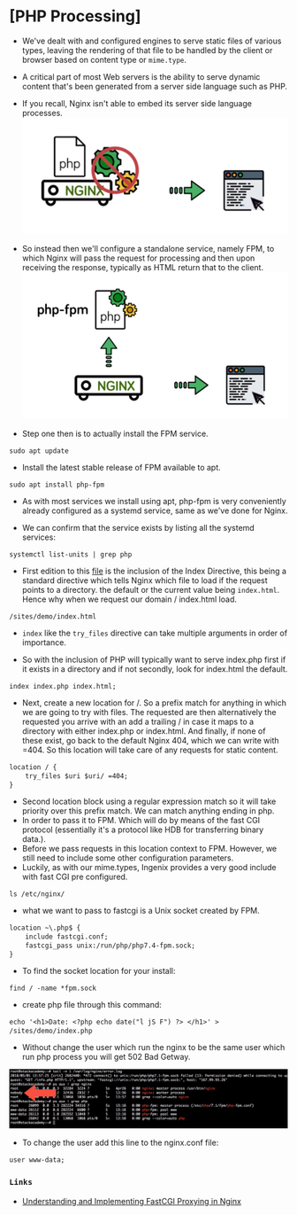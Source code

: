 # [PHP Processing]

- We've dealt with and configured engines to serve static files of various types, leaving the rendering of that file to be handled by the client or browser based on content type or `mime.type`.

- A critical part of most Web servers is the ability to serve dynamic content that's been generated from a server side language such as PHP.


- If you recall, Nginx isn't able to embed its server side language processes.
![alt text](./images/11.png)

- So instead then we'll configure a standalone service, namely FPM, to which Nginx will pass the request for processing and then upon receiving the response, typically as HTML return that to the client.
![alt text](./images/12.png)

- Step one then is to actually install the FPM service.
```
sudo apt update
```
- Install the latest stable release of FPM available to apt.
```
sudo apt install php-fpm
```

- As with most services we install using apt, php-fpm is very conveniently already configured as a systemd service, same as we've done for Nginx.

- We can confirm that the service exists by listing all the systemd services:
```
systemctl list-units | grep php
```

- First edition to this [file](../Code/08%2BPHP%2BProcessing.conf) is the inclusion of the Index Directive, this being a standard directive which tells Nginx which file to load if the request points to a directory. the default or the current value being `index.html`. Hence why when we request our domain / index.html load.
```
/sites/demo/index.html
```

- `index` like the `try_files` directive can take multiple arguments in order of importance.


- So with the inclusion of PHP will typically want to serve index.php first if it exists in a directory and if not secondly, look for index.html the default.
```
index index.php index.html;
```

- Next, create a new location for /. So a prefix match for anything in which we are going to try with files. The requested are then alternatively the requested you arrive with an add a trailing / in case it maps to a directory with either index.php or index.html. And finally, if none of these exist, go back to the default Nginx 404, which we can write with =404.
So this location will take care of any requests for static content.
```
location / {
    try_files $uri $uri/ =404;
}
```

- Second location block using a regular expression match so it will take priority over this prefix match. We can match anything ending in php.
-  In order to pass it to FPM. Which will do by means of the fast CGI protocol (essentially it's a protocol like HDB for transferring binary data.).
-  Before we pass requests in this location context to FPM. However, we still need to include some other configuration parameters.
- Luckily, as with our mime.types, Ingenix provides a very good include with fast CGI pre configured.
```
ls /etc/nginx/
```
- what we want to pass to fastcgi is a Unix socket created by FPM.
```
location ~\.php$ {
    include fastcgi.conf;
    fastcgi_pass unix:/run/php/php7.4-fpm.sock;
}
```
- To find the socket location for your install:
```
find / -name *fpm.sock
```
- create php file through this command:
```
echo '<h1>Date: <?php echo date("l jS F") ?> </h1>' > /sites/demo/index.php
```
- Without change the user which run the nginx to be the same user which run php process you will get 502 Bad Getway. 

![alt text](./images/13.png)

- To change the user add this line to the nginx.conf file:
```
user www-data;
```

### `Links`
- [Understanding and Implementing FastCGI Proxying in Nginx](https://www.digitalocean.com/community/tutorials/understanding-and-implementing-fastcgi-proxying-in-nginx)
